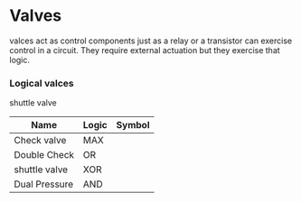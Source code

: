 # Valves

valces act as control components just as a relay or a transistor can exercise control in a circuit. They require external actuation but they exercise that logic.

### Logical valces

shuttle valve

| Name          | Logic | Symbol |
| ------------- | ----- | ------ |
| Check valve   | MAX   |        |
| Double Check  | OR    |        |
| shuttle valve | XOR   |        |
| Dual Pressure | AND   |        |
